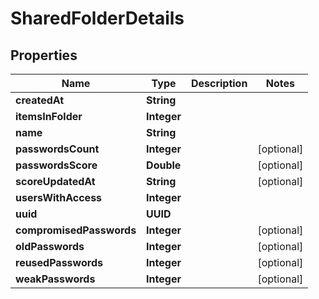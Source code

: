 

# SharedFolderDetails


## Properties

| Name | Type | Description | Notes |
|------------ | ------------- | ------------- | -------------|
|**createdAt** | **String** |  |  |
|**itemsInFolder** | **Integer** |  |  |
|**name** | **String** |  |  |
|**passwordsCount** | **Integer** |  |  [optional] |
|**passwordsScore** | **Double** |  |  [optional] |
|**scoreUpdatedAt** | **String** |  |  [optional] |
|**usersWithAccess** | **Integer** |  |  |
|**uuid** | **UUID** |  |  |
|**compromisedPasswords** | **Integer** |  |  [optional] |
|**oldPasswords** | **Integer** |  |  [optional] |
|**reusedPasswords** | **Integer** |  |  [optional] |
|**weakPasswords** | **Integer** |  |  [optional] |




